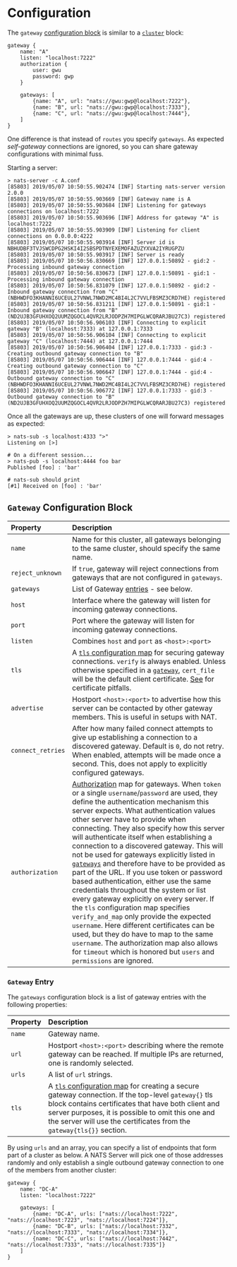 # Configuration

The `gateway` [configuration block](gateway.md#gateway-configuration-block) is similar to a [`cluster`](../clustering/cluster_config.md) block:

```text
gateway {
    name: "A"
    listen: "localhost:7222"
    authorization {
        user: gwu
        password: gwp
    }

    gateways: [
        {name: "A", url: "nats://gwu:gwp@localhost:7222"},
        {name: "B", url: "nats://gwu:gwp@localhost:7333"},
        {name: "C", url: "nats://gwu:gwp@localhost:7444"},
    ]
}
```

One difference is that instead of `routes` you specify `gateways`. As expected _self-gateway_ connections are ignored, so you can share gateway configurations with minimal fuss.

Starting a server:

```text
> nats-server -c A.conf
[85803] 2019/05/07 10:50:55.902474 [INF] Starting nats-server version 2.0.0
[85803] 2019/05/07 10:50:55.903669 [INF] Gateway name is A
[85803] 2019/05/07 10:50:55.903684 [INF] Listening for gateways connections on localhost:7222
[85803] 2019/05/07 10:50:55.903696 [INF] Address for gateway "A" is localhost:7222
[85803] 2019/05/07 10:50:55.903909 [INF] Listening for client connections on 0.0.0.0:4222
[85803] 2019/05/07 10:50:55.903914 [INF] Server id is NBHUDBF3TVJSWCDPG2HSKI4I2SBSPDTNYEXEMOFAZUZYXVA2IYRUGPZU
[85803] 2019/05/07 10:50:55.903917 [INF] Server is ready
[85803] 2019/05/07 10:50:56.830669 [INF] 127.0.0.1:50892 - gid:2 - Processing inbound gateway connection
[85803] 2019/05/07 10:50:56.830673 [INF] 127.0.0.1:50891 - gid:1 - Processing inbound gateway connection
[85803] 2019/05/07 10:50:56.831079 [INF] 127.0.0.1:50892 - gid:2 - Inbound gateway connection from "C" (NBHWDFO3KHANNI6UCEUL27VNWL7NWD2MC4BI4L2C7VVLFBSMZ3CRD7HE) registered
[85803] 2019/05/07 10:50:56.831211 [INF] 127.0.0.1:50891 - gid:1 - Inbound gateway connection from "B" (ND2UJB3GFUHXOQ2UUMZQGOCL4QVR2LRJODPZH7MIPGLWCQRARJBU27C3) registered
[85803] 2019/05/07 10:50:56.906103 [INF] Connecting to explicit gateway "B" (localhost:7333) at 127.0.0.1:7333
[85803] 2019/05/07 10:50:56.906104 [INF] Connecting to explicit gateway "C" (localhost:7444) at 127.0.0.1:7444
[85803] 2019/05/07 10:50:56.906404 [INF] 127.0.0.1:7333 - gid:3 - Creating outbound gateway connection to "B"
[85803] 2019/05/07 10:50:56.906444 [INF] 127.0.0.1:7444 - gid:4 - Creating outbound gateway connection to "C"
[85803] 2019/05/07 10:50:56.906647 [INF] 127.0.0.1:7444 - gid:4 - Outbound gateway connection to "C" (NBHWDFO3KHANNI6UCEUL27VNWL7NWD2MC4BI4L2C7VVLFBSMZ3CRD7HE) registered
[85803] 2019/05/07 10:50:56.906772 [INF] 127.0.0.1:7333 - gid:3 - Outbound gateway connection to "B" (ND2UJB3GFUHXOQ2UUMZQGOCL4QVR2LRJODPZH7MIPGLWCQRARJBU27C3) registered
```

Once all the gateways are up, these clusters of one will forward messages as expected:

```text
> nats-sub -s localhost:4333 ">"
Listening on [>]

# On a different session...
> nats-pub -s localhost:4444 foo bar
Published [foo] : 'bar'

# nats-sub should print 
[#1] Received on [foo] : 'bar'
```

## `Gateway` Configuration Block

| Property | Description |
| :--- | :--- |
| `name` | Name for this cluster, all gateways belonging to the same cluster, should specify the same name. |
| `reject_unknown` | If `true`, gateway will reject connections from gateways that are not configured in `gateways`. |
| `gateways` | List of Gateway [entries](#gateway-entry) - see below. |
| `host` | Interface where the gateway will listen for incoming gateway connections. |
| `port` | Port where the gateway will listen for incoming gateway connections. |
| `listen` | Combines `host` and `port` as `<host>:<port>` |
| `tls` | A [`tls` configuration map](../securing_nats/tls.md) for securing gateway connections. `verify` is always enabled. Unless otherwise specified in a [`gateway`](#gateway-entry), `cert_file` will be the default client certificate. [See](../securing_nats/tls.md#wrong-key-usage) for certificate pitfalls. |
| `advertise` | Hostport `<host>:<port>` to advertise how this server can be contacted by other gateway members. This is useful in setups with NAT. |
| `connect_retries` | After how many failed connect attempts to give up establishing a connection to a discovered gateway. Default is `0`, do not retry. When enabled, attempts will be made once a second. This, does not apply to explicitly configured gateways. |
| `authorization` | [Authorization](../securing_nats/auth_intro/README.md#authorization-map) map for gateways. When `token` or a single `username`/`password` are used, they define the authentication mechanism this server expects. What authentication values other server have to provide when connecting. They also specify how this server will authenticate itself when establishing a connection to a discovered gateway. This will not be used for gateways explicitly listed in [`gateways`](#gateway-entry) and therefore have to be provided as part of the URL. If you use token or password based authentication, either use the same credentials throughout the system or list every gateway explicitly on every server. If the `tls` configuration map specifies `verify_and_map` only provide the expected `username`. Here different certificates can be used, but they do have to map to the same `username`. The authorization map also allows for `timeout` which is honored but `users` and `permissions` are ignored. |

### `Gateway` Entry

The `gateways` configuration block is a list of gateway entries with the following properties:

| Property | Description |
| :--- | :--- |
| `name` | Gateway name. |
| `url` | Hostport `<host>:<port>` describing where the remote gateway can be reached. If multiple IPs are returned, one is randomly selected. |
| `urls` | A list of `url` strings. |
| `tls` | A [`tls` configuration map](../securing_nats/tls.md) for creating a secure gateway connection. If the top-level `gateway{}` tls block contains certificates that have both client and server purposes, it is possible to omit this one and the server will use the certificates from the `gateway{tls{}}` section. |

By using `urls` and an array, you can specify a list of endpoints that form part of a cluster as below. A NATS Server will pick one of those addresses randomly and only establish a single outbound gateway connection to one of the members from another cluster:

```text
gateway {
    name: "DC-A"
    listen: "localhost:7222"

    gateways: [
        {name: "DC-A", urls: ["nats://localhost:7222", "nats://localhost:7223", "nats://localhost:7224"]},
        {name: "DC-B", urls: ["nats://localhost:7332", "nats://localhost:7333", "nats://localhost:7334"]},
        {name: "DC-C", urls: ["nats://localhost:7442", "nats://localhost:7333", "nats://localhost:7335"]}
    ]
}
```

